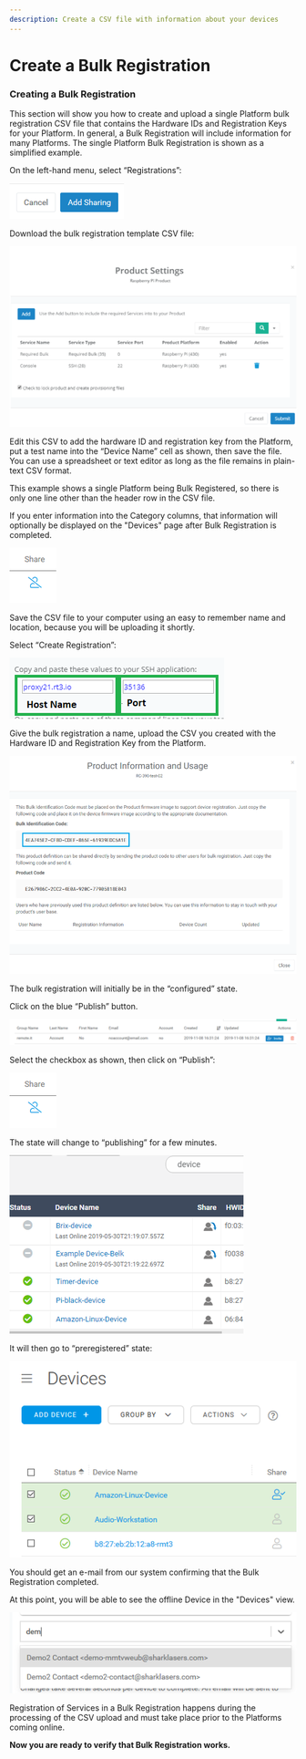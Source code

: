 ```yaml
---
description: Create a CSV file with information about your devices
---
```


# Create a Bulk Registration

### **Creating a Bulk Registration**

This section will show you how to create and upload a single Platform bulk registration CSV file that contains the Hardware IDs and Registration Keys for your Platform.  In general, a Bulk Registration will include information for many Platforms.  The single Platform Bulk Registration is shown as a simplified example.

On the left-hand menu, select “Registrations”:

![](../../.gitbook/assets/image%20%28433%29.png)

Download the bulk registration template CSV file:

![](../../.gitbook/assets/image%20%28363%29.png)

Edit this CSV to add the hardware ID and registration key from the Platform, put a test name into the “Device Name” cell as shown, then save the file.  You can use a spreadsheet or text editor as long as the file remains in plain-text CSV format.

This example shows a single Platform being Bulk Registered, so there is only one line other than the header row in the CSV file.

If you enter information into the Category columns, that information will optionally be displayed on the "Devices" page after Bulk Registration is completed.

![](../../.gitbook/assets/image%20%28410%29.png)

Save the CSV file to your computer using an easy to remember name and location, because you will be uploading it shortly.

Select “Create Registration”:

![](../../.gitbook/assets/image%20%28150%29.png)

Give the bulk registration a name, upload the CSV you created with the Hardware ID and Registration Key from the Platform.

![](../../.gitbook/assets/image%20%28369%29.png)

The bulk registration will initially be in the “configured” state.  

Click on the blue “Publish” button.

![](../../.gitbook/assets/image%20%2862%29.png)

Select the checkbox as shown, then click on “Publish”:

![](../../.gitbook/assets/image%20%28256%29.png)

The state will change to “publishing” for a few minutes.

![](../../.gitbook/assets/image%20%28388%29.png)

It will then go to “preregistered” state:

![](../../.gitbook/assets/image%20%28162%29.png)

You should get an e-mail from our system confirming that the Bulk Registration completed.

At this point, you will be able to see the offline Device in the "Devices" view.  

![](../../.gitbook/assets/image%20%28164%29.png)

Registration of Services in a Bulk Registration happens during the processing of the CSV upload and must take place prior to the Platforms coming online.

**Now you are ready to verify that Bulk Registration works.**  


